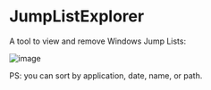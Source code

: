 # JumpListExplorer
A tool to view and remove Windows Jump Lists:

![image](https://github.com/smourier/JumpListExplorer/assets/5328574/25fd742b-f159-411d-8f4e-24f867b45996)

PS: you can sort by application, date, name, or path.


